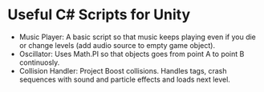 # Useful C# Scripts for Unity

- Music Player: A basic script so that music keeps playing even if you die or change levels (add audio source to empty game object).
- Oscillator: Uses Math.PI so that objects goes from point A to point B continuosly.
- Collision Handler: Project Boost collisions. Handles tags, crash sequences with sound and particle effects and loads next level.
